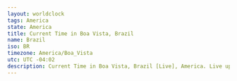 ```yaml
---
layout: worldclock
tags: America
state: America
title: Current Time in Boa Vista, Brazil
name: Brazil
iso: BR
timezone: America/Boa_Vista
utc: UTC -04:02
description: Current Time in Boa Vista, Brazil [Live], America. Live update now time in Boa Vista, timezone America/Boa_Vista, UTC -04:02, Country ISO code & Current Local Time.
---
```


